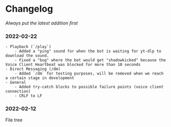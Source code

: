 # Changelog
*Always put the latest addition first*

### 2022-02-22
    - Playback (`/play`)
        - Added a "ping" sound for when the bot is waiting for yt-dlp to download the sound.
        - Fixed a "bug" where the bot would get "shadowkicked" because the Voice Client Heartbeat was blocked for more than 10 seconds
    - Direct Messaging (/dm)
        - Added `/dm` for testing purposes, will be removed when we reach a certain stage in development
    - General
        - Added try-catch blocks to possible failure points (voice client connection)
        - CRLF to LF

### 2022-02-12

File tree